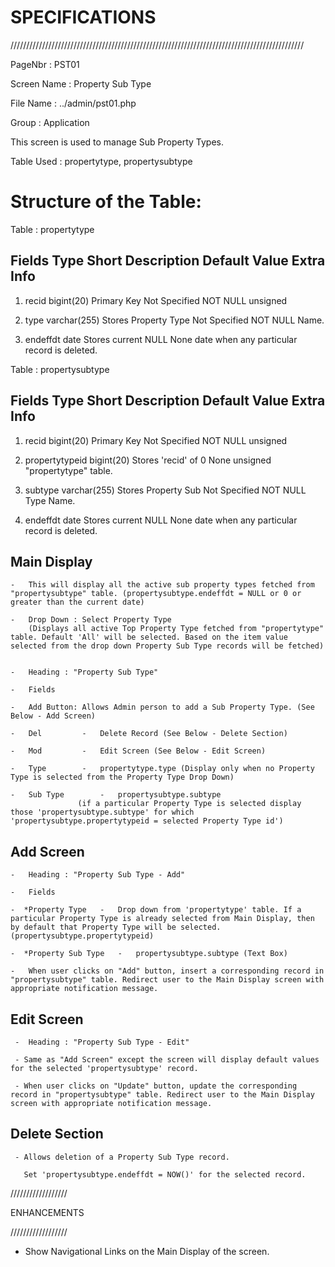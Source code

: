 SPECIFICATIONS
==============

/////////////////////////////////////////////////////////////////////////////////////////////

PageNbr :   PST01

Screen Name : Property Sub Type

File Name : ../admin/pst01.php

Group : Application

This screen is used to manage Sub Property Types.

Table Used : propertytype, propertysubtype

Structure of the Table:
=======================

Table : propertytype

 Fields			Type			Short Description		Default	Value	Extra Info
------------------------------------------------------------------------------------------
1) recid		bigint(20)		Primary Key			Not Specified	NOT NULL
			unsigned

2) type			varchar(255)		Stores Property Type		Not Specified	NOT NULL
						Name.	 

3) endeffdt		date			Stores current			NULL		None
						date when any 
						particular record 
						is deleted.

Table : propertysubtype

 Fields			Type			Short Description	Default	Value	Extra Info
------------------------------------------------------------------------------------------
1) recid		bigint(20)		Primary Key		Not Specified	NOT NULL
			unsigned

2) propertytypeid	bigint(20)		Stores 'recid' of	0		None
			unsigned		"propertytype" table.	
	
3) subtype		varchar(255)		Stores Property Sub	Not Specified	NOT NULL
						Type Name.

4) endeffdt		date			Stores current		NULL		None
						date when any 
						particular record 
						is deleted.



Main Display
------------

    -   This will display all the active sub property types fetched from "propertysubtype" table. (propertysubtype.endeffdt = NULL or 0 or greater than the current date)

    -   Drop Down : Select Property Type
        (Displays all active Top Property Type fetched from "propertytype" table. Default 'All' will be selected. Based on the item value selected from the drop down Property Sub Type records will be fetched)


    -	Heading : "Property Sub Type"
   
    -   Fields
	
    -   Add Button: Allows Admin person to add a Sub Property Type. (See Below - Add Screen)

    -   Del			-   Delete Record (See Below - Delete Section)

	-   Mod			-   Edit Screen (See Below - Edit Screen)

	-   Type		-   propertytype.type (Display only when no Property Type is selected from the Property Type Drop Down)
	
	-   Sub Type		-   propertysubtype.subtype 
				   (if a particular Property Type is selected display those 'propertysubtype.subtype' for which 'propertysubtype.propertytypeid = selected Property Type id')
				    
	

Add Screen
----------
    -	Heading : "Property Sub Type - Add"

    -   Fields
	
	-  *Property Type	-	Drop down from 'propertytype' table. If a particular Property Type is already selected from Main Display, then by default that Property Type will be selected. (propertysubtype.propertytypeid)

	-  *Property Sub Type	-	propertysubtype.subtype (Text Box)

    -	When user clicks on "Add" button, insert a corresponding record in "propertysubtype" table. Redirect user to the Main Display screen with appropriate notification message.
    


Edit Screen
-----------
     -	Heading : "Property Sub Type - Edit"

     - Same as "Add Screen" except the screen will display default values for the selected 'propertysubtype' record. 

     - When user clicks on "Update" button, update the corresponding record in "propertysubtype" table. Redirect user to the Main Display screen with appropriate notification message.
   


Delete Section
--------------	
	
     - Allows deletion of a Property Sub Type record.
       
       Set 'propertysubtype.endeffdt = NOW()' for the selected record.


//////////////////

ENHANCEMENTS

//////////////////

- Show Navigational Links on the Main Display of the screen.